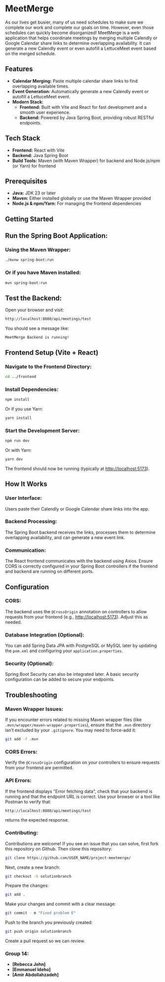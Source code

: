 # MeetMerge

As our lives get busier, many of us need schedules to make sure we complete our work and complete our goals on time. However, even those schedules can quickly become disorganized! MeetMerge is a web application that helps coordinate meetings by merging multiple Calendly or Google Calendar share links to determine overlapping availability. It can generate a new Calendly event or even autofill a LettuceMeet event based on the merged schedule.

## Features

- **Calendar Merging:** Paste multiple calendar share links to find overlapping available times.
- **Event Generation:** Automatically generate a new Calendly event or autofill a LettuceMeet event.
- **Modern Stack:** 
  - **Frontend:** Built with Vite and React for fast development and a smooth user experience.
  - **Backend:** Powered by Java Spring Boot, providing robust RESTful endpoints.

## Tech Stack

- **Frontend:** React with Vite
- **Backend:** Java Spring Boot
- **Build Tools:** Maven (with Maven Wrapper) for backend and Node.js/npm (or Yarn) for frontend

## Prerequisites

- **Java:** JDK 23 or later
- **Maven:** Either installed globally or use the Maven Wrapper provided
- **Node.js & npm/Yarn:** For managing the frontend dependencies

## Getting Started

## Run the Spring Boot Application:

### Using the Maven Wrapper:
```bash
./mvnw spring-boot:run
```

### Or if you have Maven installed:
```bash
mvn spring-boot:run
```

## Test the Backend:
Open your browser and visit:
```bash
http://localhost:8080/api/meetings/test
```
You should see a message like:
```arduino
MeetMerge Backend is running!
```

## Frontend Setup (Vite + React)

### Navigate to the Frontend Directory:
```bash
cd ../frontend
```

### Install Dependencies:
```bash
npm install
```
Or if you use Yarn:
```bash
yarn install
```

### Start the Development Server:
```bash
npm run dev
```
Or with Yarn:
```bash
yarn dev
```
The frontend should now be running (typically at [http://localhost:5173](http://localhost:5173)).

## How It Works

### User Interface:
Users paste their Calendly or Google Calendar share links into the app.

### Backend Processing:
The Spring Boot backend receives the links, processes them to determine overlapping availability, and can generate a new event link.

### Communication:
The React frontend communicates with the backend using Axios. Ensure CORS is correctly configured in your Spring Boot controllers if the frontend and backend are running on different ports.

## Configuration

### CORS:
The backend uses the `@CrossOrigin` annotation on controllers to allow requests from your frontend (e.g., [http://localhost:5173](http://localhost:5173)). Adjust this as needed.

### Database Integration (Optional):
You can add Spring Data JPA with PostgreSQL or MySQL later by updating the `pom.xml` and configuring your `application.properties`.

### Security (Optional):
Spring Boot Security can also be integrated later. A basic security configuration can be added to secure your endpoints.

## Troubleshooting

### Maven Wrapper Issues:
If you encounter errors related to missing Maven wrapper files (like `.mvn/wrapper/maven-wrapper.properties`), ensure that the `.mvn` directory isn’t excluded by your `.gitignore`. You may need to force-add it:
```bash
git add -f .mvn
```

### CORS Errors:
Verify the `@CrossOrigin` configuration on your controllers to ensure requests from your frontend are permitted.

### API Errors:
If the frontend displays "Error fetching data", check that your backend is running and that the endpoint URL is correct. Use your browser or a tool like Postman to verify that:
```bash
http://localhost:8080/api/meetings/test
```
returns the expected response.

### Contributing:
Contributions are welcome! If you see an issue that you can solve, first fork this repository on Github.
Then clone this repository:
```bash
git clone https://github.com/USER_NAME/project-meetmerge/ 
```
Next, create a new branch:
```bash
git checkout -b solutionbranch
```
Prepare the changes:
```bash
git add .
```
Make your changes and commit with a clear message:
```bash
git commit - m "Fixed problem E"
```
Push to the branch you previously created:
```bash
git push origin solutionbranch
```
Create a pull request so we can review.

### Group 14:
- **[Rebecca John]**
- **[Emmanuel Ideho]**
- **[Amir Abdollahzadeh]**


